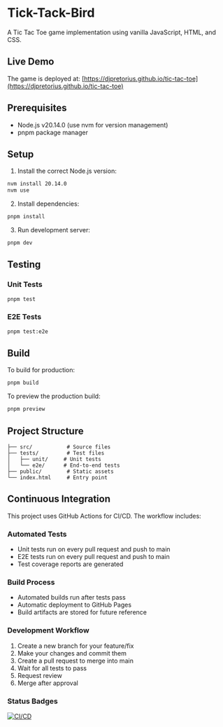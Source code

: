 # Tick-Tack-Bird

A Tic Tac Toe game implementation using vanilla JavaScript, HTML, and CSS.

## Live Demo
The game is deployed at: [https://djpretorius.github.io/tic-tac-toe](https://djpretorius.github.io/tic-tac-toe)

## Prerequisites

- Node.js v20.14.0 (use nvm for version management)
- pnpm package manager

## Setup

1. Install the correct Node.js version:
```bash
nvm install 20.14.0
nvm use
```

2. Install dependencies:
```bash
pnpm install
```

3. Run development server:
```bash
pnpm dev
```

## Testing

### Unit Tests
```bash
pnpm test
```

### E2E Tests
```bash
pnpm test:e2e
```

## Build

To build for production:
```bash
pnpm build
```

To preview the production build:
```bash
pnpm preview
```

## Project Structure

```
├── src/           # Source files
├── tests/         # Test files
│   ├── unit/     # Unit tests
│   └── e2e/      # End-to-end tests
├── public/        # Static assets
└── index.html     # Entry point
```

## Continuous Integration

This project uses GitHub Actions for CI/CD. The workflow includes:

### Automated Tests
- Unit tests run on every pull request and push to main
- E2E tests run on every pull request and push to main
- Test coverage reports are generated

### Build Process
- Automated builds run after tests pass
- Automatic deployment to GitHub Pages
- Build artifacts are stored for future reference

### Development Workflow
1. Create a new branch for your feature/fix
2. Make your changes and commit them
3. Create a pull request to merge into main
4. Wait for all tests to pass
5. Request review
6. Merge after approval

### Status Badges
[![CI/CD](https://github.com/DJPretorius/tic-tac-toe/actions/workflows/ci.yml/badge.svg)](https://github.com/DJPretorius/tic-tac-toe/actions/workflows/ci.yml) 